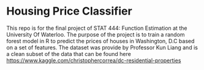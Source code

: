 # Housing Price Classifier

This repo is for the final project of STAT 444: Function Estimation at the University Of Waterloo. The purpose of the project is to train a random forest model in R to predict the prices of houses in Washington, D.C based on a set of features. The dataset was provide by Professor Kun Liang and is a clean subset of the data that can be found here https://www.kaggle.com/christophercorrea/dc-residential-properties

